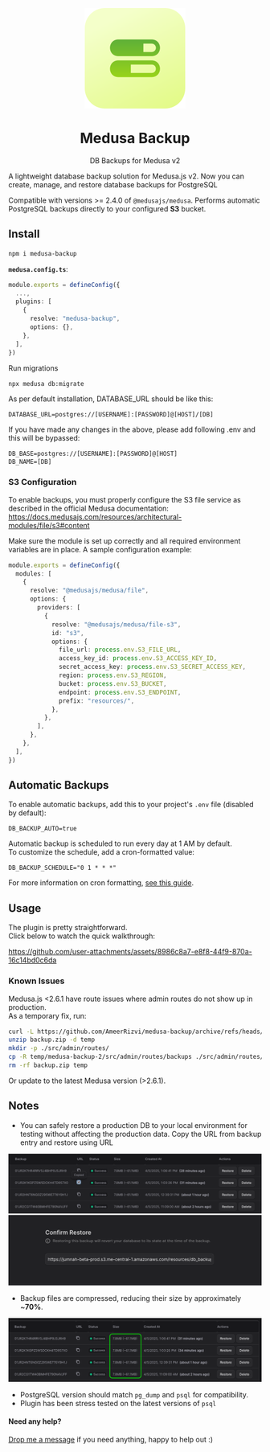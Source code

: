 <p align="center">
  <a href="https://www.medusajs.com">
  <picture>
    <source media="(prefers-color-scheme: dark)" srcset="https://raw.githubusercontent.com/AmeerRizvi/medusa-backup/v2/metadata/icon_medusa_backup.svg">
    <source media="(prefers-color-scheme: light)" srcset="https://raw.githubusercontent.com/AmeerRizvi/medusa-backup/v2/metadata/icon_medusa_backup.svg">
    <img alt="Medusa logo" src="https://raw.githubusercontent.com/AmeerRizvi/medusa-backup/v2/metadata/icon_medusa_backup.svg">
    </picture>
  </a>
</p>
<h1 align="center">
  Medusa Backup
</h1>

<p align="center">
  DB Backups for Medusa v2
</p>

A lightweight database backup solution for Medusa.js v2. Now you can create, manage, and restore database backups for PostgreSQL

Compatible with versions >= 2.4.0 of `@medusajs/medusa`. Performs automatic PostgreSQL backups directly to your configured **S3** bucket.

## Install

```bash
npm i medusa-backup
```

**`medusa.config.ts`**:

```ts
module.exports = defineConfig({
  ...,
  plugins: [
    {
      resolve: "medusa-backup",
      options: {},
    },
  ],
})
```

Run migrations
```bash
npx medusa db:migrate
```

As per default installation, DATABASE_URL should be like this:
```dotenv
DATABASE_URL=postgres://[USERNAME]:[PASSWORD]@[HOST]/[DB]
```

If you have made any changes in the above, please add following .env and this will be bypassed:
```dotenv
DB_BASE=postgres://[USERNAME]:[PASSWORD]@[HOST]
DB_NAME=[DB]
```

### S3 Configuration

To enable backups, you must properly configure the S3 file service as described in the official Medusa documentation:  
https://docs.medusajs.com/resources/architectural-modules/file/s3#content

Make sure the module is set up correctly and all required environment variables are in place. A sample configuration example:

```ts
module.exports = defineConfig({
  modules: [
    {
      resolve: "@medusajs/medusa/file",
      options: {
        providers: [
          {
            resolve: "@medusajs/medusa/file-s3",
            id: "s3",
            options: {
              file_url: process.env.S3_FILE_URL,
              access_key_id: process.env.S3_ACCESS_KEY_ID,
              secret_access_key: process.env.S3_SECRET_ACCESS_KEY,
              region: process.env.S3_REGION,
              bucket: process.env.S3_BUCKET,
              endpoint: process.env.S3_ENDPOINT,
              prefix: "resources/",
            },
          },
        ],
      },
    },
  ],
})
```

## Automatic Backups

To enable automatic backups, add this to your project's `.env` file (disabled by default):

```dotenv
DB_BACKUP_AUTO=true
```

Automatic backup is scheduled to run every day at 1 AM by default.  
To customize the schedule, add a cron-formatted value:

```dotenv
DB_BACKUP_SCHEDULE="0 1 * * *"
```

For more information on cron formatting, [see this guide](https://crontab.guru/).

## Usage

The plugin is pretty straightforward.  
Click below to watch the quick walkthrough:

https://github.com/user-attachments/assets/8986c8a7-e8f8-44f9-870a-16c14bd0c6da

### Known Issues

Medusa.js <2.6.1 have route issues where admin routes do not show up in production.  
As a temporary fix, run:

```bash
curl -L https://github.com/AmeerRizvi/medusa-backup/archive/refs/heads/v2.zip -o backup.zip
unzip backup.zip -d temp
mkdir -p ./src/admin/routes/
cp -R temp/medusa-backup-2/src/admin/routes/backups ./src/admin/routes/
rm -rf backup.zip temp
```

Or update to the latest Medusa version (>2.6.1).

## Notes

- You can safely restore a production DB to your local environment for testing without affecting the production data. Copy the URL from backup entry and restore using URL

![image](https://raw.githubusercontent.com/AmeerRizvi/medusa-backup/v2/metadata/sc1.png)
![image](https://raw.githubusercontent.com/AmeerRizvi/medusa-backup/v2/metadata/sc2.png)

- Backup files are compressed, reducing their size by approximately ~**70%**.

![image](https://raw.githubusercontent.com/AmeerRizvi/medusa-backup/v2/metadata/sc3.png)

- PostgreSQL version should match `pg_dump` and `psql` for compatibility.
- Plugin has been stress tested on the latest versions of `psql`

#### Need any help?

[Drop me a message](https://ameerrizvi.xyz) if you need anything, happy to help out :)

